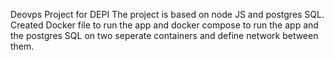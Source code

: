 Deovps Project for DEPI
The project is based on node JS and postgres SQL.
Created Docker file to run the app and docker compose to run the app and the postgres SQL on two seperate containers and define network between them.